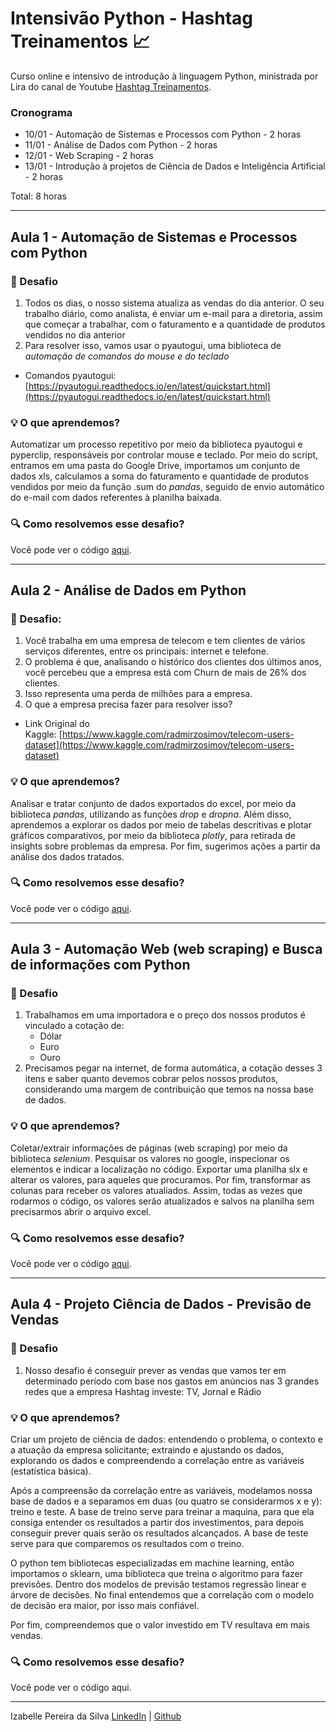 # Intensivão Python - Hashtag Treinamentos :chart_with_upwards_trend:

Curso online e intensivo de introdução à linguagem Python, ministrada por Lira do canal de Youtube [Hashtag Treinamentos](https://www.youtube.com/c/HashtagTreinamentos).

### Cronograma

- 10/01 - Automação de Sistemas e Processos com Python - 2 horas
- 11/01 - Análise de Dados com Python - 2 horas
- 12/01 - Web Scraping - 2 horas
- 13/01 - Introdução à projetos de Ciência de Dados e Inteligência Artificial - 2 horas

Total: 8 horas

_______________________________________________

## Aula 1 - Automação de Sistemas e Processos com Python

### :round_pushpin: Desafio

1. Todos os dias, o nosso sistema atualiza as vendas do dia anterior. O seu trabalho diário, como analista, é enviar um e-mail para a diretoria, assim que começar a trabalhar, com o faturamento e a quantidade de produtos vendidos no dia anterior
2. Para resolver isso, vamos usar o pyautogui, uma biblioteca de *automação de comandos do mouse e do teclado*
- Comandos pyautogui: [https://pyautogui.readthedocs.io/en/latest/quickstart.html](https://pyautogui.readthedocs.io/en/latest/quickstart.html)

### :bulb: O que aprendemos?
Automatizar um processo repetitivo por meio da biblioteca pyautogui e pyperclip, responsáveis por controlar mouse e teclado. Por meio do script, entramos em uma pasta do Google Drive, importamos um conjunto de dados xls, calculamos a soma do faturamento e quantidade de produtos vendidos por meio da função .sum do _pandas_, seguido de envio automático do e-mail com dados referentes à planilha baixada.

### :mag: Como resolvemos esse desafio?
Você pode ver o código [aqui](https://github.com/silvaizabelle/intensivo-python-hashtag/blob/main/aula-1-automacao.ipynb).

_______________________________________________

## Aula 2 - Análise de Dados em Python

### :round_pushpin: Desafio:

1. Você trabalha em uma empresa de telecom e tem clientes de vários serviços diferentes, entre os principais: internet e telefone.
2. O problema é que, analisando o histórico dos clientes dos últimos anos, você percebeu que a empresa está com Churn de mais de 26% dos clientes.
3. Isso representa uma perda de milhões para a empresa.
4. O que a empresa precisa fazer para resolver isso?

- Link Original do Kaggle: [https://www.kaggle.com/radmirzosimov/telecom-users-dataset](https://www.kaggle.com/radmirzosimov/telecom-users-dataset)

### :bulb: O que aprendemos?
Analisar e tratar conjunto de dados exportados do excel, por meio da biblioteca _pandas_, utilizando as funções _drop_ e _dropna_. Além disso, aprendemos a explorar os dados por meio de tabelas descritivas e plotar gráficos comparativos, por meio da biblioteca _plotly_, para retirada de insights sobre problemas da empresa. Por fim, sugerimos ações a partir da análise dos dados tratados.

### :mag: Como resolvemos esse desafio?
Você pode ver o código [aqui](https://github.com/silvaizabelle/intensivo-python-hashtag/blob/main/aula-2-analisededados.ipynb).

_______________________________________________

## Aula 3 - Automação Web (web scraping) e Busca de informações com Python

### :round_pushpin: Desafio
1. Trabalhamos em uma importadora e o preço dos nossos produtos é vinculado a cotação de:
    - Dólar
    - Euro
    - Ouro
2. Precisamos pegar na internet, de forma automática, a cotação desses 3 itens e saber quanto devemos cobrar pelos nossos produtos, considerando uma margem de contribuição que temos na nossa base de dados.

### :bulb: O que aprendemos?
Coletar/extrair informações de páginas (web scraping) por meio da biblioteca _selenium_. Pesquisar os valores no google, inspecionar os elementos e indicar a localização no código. Exportar uma planilha slx e alterar os valores, para aqueles que procuramos. Por fim, transformar as colunas para receber os valores atualiados.  Assim, todas as vezes que rodarmos o código, os valores serão atualizados e salvos na planilha sem precisarmos abrir o arquivo excel.

### :mag: Como resolvemos esse desafio?
Você pode ver o código [aqui](https://github.com/silvaizabelle/intensivo-python-hashtag/blob/main/aula-3-webscraping.ipynb).

_______________________________________________

## Aula 4 - Projeto Ciência de Dados - Previsão de Vendas

### :round_pushpin: Desafio

1. Nosso desafio é conseguir prever as vendas que vamos ter em determinado período com base nos gastos em anúncios nas 3 grandes redes que a empresa Hashtag investe: TV, Jornal e Rádio

### :bulb: O que aprendemos?

Criar um projeto de ciência de dados: entendendo o problema, o contexto e a atuação da empresa solicitante; extraindo e ajustando os dados, explorando os dados e compreendendo a correlação entre as variáveis (estatística básica). 

Após a compreensão da correlação entre as variáveis, modelamos nossa base de dados e a separamos em duas (ou quatro se considerarmos x e y): treino e teste. A base de treino serve para treinar a maquina, para que ela consiga entender os resultados a partir dos investimentos, para depois conseguir prever quais serão os resultados alcançados. A base de teste serve para que comparemos os resultados com o treino. 

O python tem bibliotecas especializadas em machine learning, então importamos o sklearn, uma biblioteca que treina o algoritmo para fazer previsões. Dentro dos modelos de previsão testamos regressão linear e árvore de decisões. No final entendemos que a correlação com o modelo de decisão era maior, por isso mais confiável.

Por fim, compreendemos que o valor investido em TV resultava em mais vendas.

### :mag: Como resolvemos esse desafio?
Você pode ver o código aqui.

_______________________________________


Izabelle Pereira da Silva
[LinkedIn](https://www.linkedin.com/in/silvaizabelle/) | [Github](https://github.com/silvaizabelle) 
